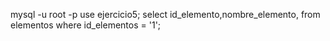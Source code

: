 mysql -u root -p
use ejercicio5;
select id_elemento,nombre_elemento, from elementos where id_elementos = '1';
